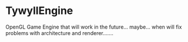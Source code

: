 # TywyllEngine
OpenGL Game Engine  that will work in the future... maybe... when will fix problems with architecture and renderer.......



